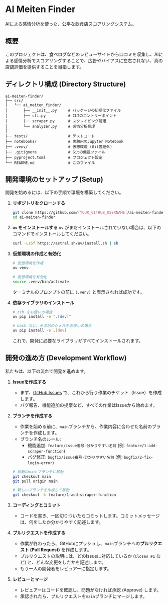 # AI Meiten Finder

AIによる感情分析を使った、公平な飲食店スコアリングシステム。

## 概要

このプロジェクトは、食べログなどのレビューサイトから口コミを収集し、AIによる感情分析でスコアリングすることで、広告やバイアスに左右されない、真の店舗評価を提供することを目指します。

## ディレクトリ構成 (Directory Structure)

```
ai-meiten-finder/
├── src/
│   └── ai_meiten_finder/
│       ├── __init__.py     # パッケージの初期化ファイル
│       ├── cli.py          # CLIのエントリーポイント
│       ├── scraper.py      # スクレイピング処理
│       └── analyzer.py     # 感情分析処理
│
├── tests/                  # テストコード
├── notebooks/              # 実験用のJupyter Notebook
├── .venv/                  # 仮想環境 (Git管理外)
├── .gitignore              # Gitの無視ファイル
├── pyproject.toml          # プロジェクト設定
└── README.md               # このファイル
```

## 開発環境のセットアップ (Setup)

開発を始めるには、以下の手順で環境を構築してください。

1.  **リポジトリをクローンする**
    ```bash
    git clone https://github.com/[YOUR_GITHUB_USERNAME]/ai-meiten-finder.git
    cd ai-meiten-finder
    ```

2.  **`uv` をインストールする**
    `uv` がまだインストールされていない場合は、以下のコマンドでインストールしてください。
    ```bash
    curl -LsSf https://astral.sh/uv/install.sh | sh
    ```

3.  **仮想環境の作成と有効化**
    ```bash
    # 仮想環境を作成
    uv venv

    # 仮想環境を有効化
    source .venv/bin/activate
    ```
    ターミナルのプロンプトの前に `(.venv)` と表示されれば成功です。

4.  **依存ライブラリのインストール**
    ```bash
    # zsh をお使いの場合
    uv pip install -e ".[dev]"

    # bash など、その他のシェルをお使いの場合
    uv pip install -e .[dev]
    ```
    これで、開発に必要なライブラリがすべてインストールされます。

## 開発の進め方 (Development Workflow)

私たちは、以下の流れで開発を進めます。

1.  **Issueを作成する**
    -   まず、[GitHub Issues](https://github.com/[YOUR_GITHUB_USERNAME]/ai-meiten-finder/issues) で、これから行う作業のチケット（Issue）を作成します。
    -   バグ報告、機能追加の提案など、すべての作業はIssueから始めます。

2.  **ブランチを作成する**
    -   作業を始める前に、`main`ブランチから、作業内容に合わせた名前のブランチを作成します。
    -   ブランチ名のルール:
        -   機能追加: `feature/issue番号-分かりやすい名前` (例: `feature/1-add-scraper-function`)
        -   バグ修正: `bugfix/issue番号-分かりやすい名前` (例: `bugfix/2-fix-login-error`)
    ```bash
    # 最新のmainブランチに移動
    git checkout main
    git pull origin main

    # 新しいブランチを作成して移動
    git checkout -b feature/1-add-scraper-function
    ```

3.  **コーディングとコミット**
    -   コードを書き、一区切りついたらコミットします。コミットメッセージは、何をしたか分かりやすく記述します。

4.  **プルリクエストを作成する**
    -   作業が終わったら、GitHubにプッシュし、`main`ブランチへの**プルリクエスト (Pull Request)** を作成します。
    -   プルリクエストの説明には、どのIssueに対応しているか (`Closes #1` など) と、どんな変更をしたかを記述します。
    -   もう一人の開発者をレビュアーに指定します。

5.  **レビューとマージ**
    -   レビュアーはコードを確認し、問題がなければ承認 (Approve) します。
    -   承認されたら、プルリクエストを`main`ブランチにマージします。